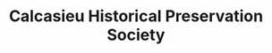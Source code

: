 ---
layout: repo
title: "Calcasieu Historical Preservation Society"
id: 24925
permalink: repos/24925/
---